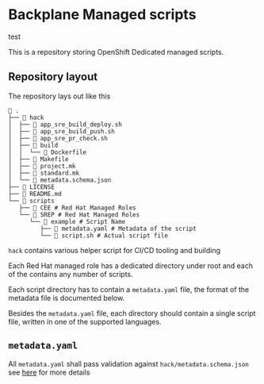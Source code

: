 # Backplane Managed scripts
test

This is a repository storing OpenShift Dedicated managed scripts.

## Repository layout

The repository lays out like this

```text
 .
├──  hack
│  ├──  app_sre_build_deploy.sh
│  ├──  app_sre_build_push.sh
│  ├──  app_sre_pr_check.sh
│  ├──  build
│  │  └──  Dockerfile
│  ├──  Makefile
│  ├──  project.mk
│  ├──  standard.mk
│  └──  metadata.schema.json
├──  LICENSE
├──  README.md
└──  scripts
   ├──  CEE # Red Hat Managed Roles
   └──  SREP # Red Hat Managed Roles
      └──  example # Script Name
         ├──  metadata.yaml # Metadata of the script
         └──  script.sh # Actual script file
```

`hack` contains various helper script for CI/CD tooling and building

Each Red Hat managed role has a dedicated directory under root and each of the contains any number
of scripts.

Each script directory has to contain a `metadata.yaml` file, the format of the metadata file is
documented below.

Besides the `metadata.yaml` file, each directory should contain a single script file, written in one of
the supported languages.

## `metadata.yaml`

All `metadata.yaml` shall pass validation against `hack/metadata.schema.json` see [here](https://json-schema.org/) for more details



